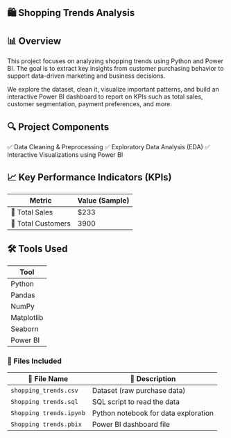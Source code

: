 ## 🛍️ Shopping Trends Analysis

## 📊 Overview
This project focuses on analyzing shopping trends using Python and Power BI. The goal is to extract key insights from customer purchasing behavior to support data-driven marketing and business decisions.

We explore the dataset, clean it, visualize important patterns, and build an interactive Power BI dashboard to report on KPIs such as total sales, customer segmentation, payment preferences, and more.


## 🔍 Project Components
✅ Data Cleaning & Preprocessing
✅ Exploratory Data Analysis (EDA)
✅ Interactive Visualizations using Power BI


## 📈 Key Performance Indicators (KPIs)

| Metric                 | Value (Sample) |
|------------------------|----------------|
| 🧾 Total Sales         | $233           |
| 👥 Total Customers     | 3900           |


## 🛠 Tools Used

| Tool       | 
|------------|
| Python     | 
| Pandas     | 
| NumPy      | 
| Matplotlib | 
| Seaborn    | 
| Power BI   | 


### 📁 Files Included
| 📂 File Name            | 📃 Description                       |
| ----------------------- | ------------------------------------ |
| `shopping_trends.csv`   | Dataset (raw purchase data)          |
| `Shopping trends.sql`   | SQL script to read the data          |
| `Shopping trends.ipynb` | Python notebook for data exploration |
| `Shopping trends.pbix`  | Power BI dashboard file              |

